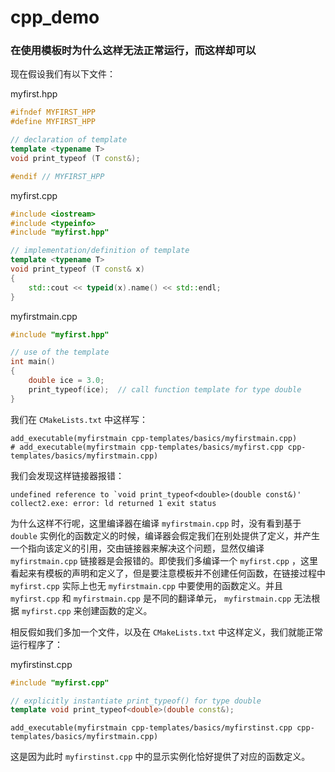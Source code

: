 # cpp_demo

### 在使用模板时为什么这样无法正常运行，而这样却可以

现在假设我们有以下文件：

myfirst.hpp

```c++
#ifndef MYFIRST_HPP
#define MYFIRST_HPP

// declaration of template
template <typename T> 
void print_typeof (T const&);

#endif // MYFIRST_HPP
```
myfirst.cpp

```c++
#include <iostream>
#include <typeinfo>
#include "myfirst.hpp"

// implementation/definition of template
template <typename T>
void print_typeof (T const& x)
{
    std::cout << typeid(x).name() << std::endl;
}
```

myfirstmain.cpp

```c++
#include "myfirst.hpp"

// use of the template
int main()
{
    double ice = 3.0;
    print_typeof(ice);  // call function template for type double
}
```

我们在 `CMakeLists.txt` 中这样写：

```
add_executable(myfirstmain cpp-templates/basics/myfirstmain.cpp)
# add_executable(myfirstmain cpp-templates/basics/myfirst.cpp cpp-templates/basics/myfirstmain.cpp)
```

我们会发现这样链接器报错：

```
undefined reference to `void print_typeof<double>(double const&)'
collect2.exe: error: ld returned 1 exit status
```

为什么这样不行呢，这里编译器在编译 `myfirstmain.cpp` 时，没有看到基于 `double` 实例化的函数定义的时候，编译器会假定我们在别处提供了定义，并产生一个指向该定义的引用，交由链接器来解决这个问题，显然仅编译 `myfirstmain.cpp` 链接器是会报错的。即使我们多编译一个 `myfirst.cpp` ，这里看起来有模板的声明和定义了，但是要注意模板并不创建任何函数，在链接过程中 `myfirst.cpp` 实际上也无 `myfirstmain.cpp` 中要使用的函数定义。并且 `myfirst.cpp` 和 `myfirstmain.cpp` 是不同的翻译单元， `myfirstmain.cpp` 无法根据 `myfirst.cpp` 来创建函数的定义。

相反假如我们多加一个文件，以及在 `CMakeLists.txt` 中这样定义，我们就能正常运行程序了：

myfirstinst.cpp

```c++
#include "myfirst.cpp"

// explicitly instantiate print_typeof() for type double
template void print_typeof<double>(double const&);
```

```
add_executable(myfirstmain cpp-templates/basics/myfirstinst.cpp cpp-templates/basics/myfirstmain.cpp)
```

这是因为此时 `myfirstinst.cpp` 中的显示实例化恰好提供了对应的函数定义。